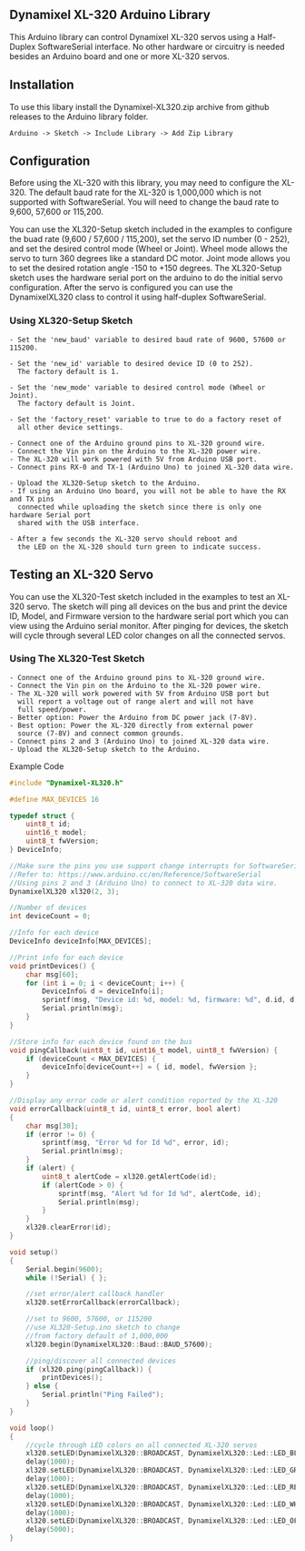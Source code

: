 ## Dynamixel XL-320 Arduino Library

This Arduino library can control Dynamixel XL-320 servos using
a Half-Duplex SoftwareSerial interface. No other hardware or 
circuitry is needed besides an Arduino board and one or more XL-320 servos.

## Installation
To use this libary install the Dynamixel-XL320.zip archive from github releases to the 
Arduino library folder.
```
Arduino -> Sketch -> Include Library -> Add Zip Library
```

## Configuration
Before using the XL-320 with this library, you may need to configure the XL-320.
The default baud rate for the XL-320 is 1,000,000 which is not supported with SoftwareSerial. You will need to change the baud rate to 9,600, 57,600 or 115,200.

You can use the XL320-Setup sketch included in the examples to configure the buad rate (9,600 / 57,600 / 115,200), set the servo ID number (0 - 252), and set the desired control mode (Wheel or Joint). Wheel mode allows the servo to turn 360 degrees like a standard DC motor. Joint mode allows you to set the desired rotation angle -150 to +150 degrees. The XL320-Setup sketch uses the hardware serial port on the arduino to do the initial servo configuration. After the servo is configured you can use the DynamixelXL320 class to control it using half-duplex SoftwareSerial.

### Using XL320-Setup Sketch
```
- Set the 'new_baud' variable to desired baud rate of 9600, 57600 or 115200.

- Set the 'new_id' variable to desired device ID (0 to 252).
  The factory default is 1.

- Set the 'new_mode' variable to desired control mode (Wheel or Joint).
  The factory default is Joint.

- Set the 'factory_reset' variable to true to do a factory reset of
  all other device settings.

- Connect one of the Arduino ground pins to XL-320 ground wire.
- Connect the Vin pin on the Arduino to the XL-320 power wire.
- The XL-320 will work powered with 5V from Arduino USB port.
- Connect pins RX-0 and TX-1 (Arduino Uno) to joined XL-320 data wire.

- Upload the XL320-Setup sketch to the Arduino.
- If using an Arduino Uno board, you will not be able to have the RX and TX pins
  connected while uploading the sketch since there is only one hardware Serial port
  shared with the USB interface.

- After a few seconds the XL-320 servo should reboot and
  the LED on the XL-320 should turn green to indicate success.
```

## Testing an XL-320 Servo
You can use the XL320-Test sketch included in the examples to test an XL-320 servo. The sketch will ping all devices on the bus and print the device ID, Model, and Firmware version to the hardware serial port which you can view using the Arduino serial monitor. After pinging for devices, the sketch will cycle through several LED color changes on all the connected servos.

### Using The XL320-Test Sketch
```
- Connect one of the Arduino ground pins to XL-320 ground wire.
- Connect the Vin pin on the Arduino to the XL-320 power wire.
- The XL-320 will work powered with 5V from Arduino USB port but
  will report a voltage out of range alert and will not have 
  full speed/power.
- Better option: Power the Arduino from DC power jack (7-8V).
- Best option: Power the XL-320 directly from external power 
  source (7-8V) and connect common grounds.
- Connect pins 2 and 3 (Arduino Uno) to joined XL-320 data wire.
- Upload the XL320-Setup sketch to the Arduino.
```

Example Code
```c
#include "Dynamixel-XL320.h"

#define MAX_DEVICES 16

typedef struct {
    uint8_t id;
    uint16_t model;
    uint8_t fwVersion;
} DeviceInfo;

//Make sure the pins you use support change interrupts for SoftwareSerial
//Refer to: https://www.arduino.cc/en/Reference/SoftwareSerial
//Using pins 2 and 3 (Arduino Uno) to connect to XL-320 data wire.
DynamixelXL320 xl320(2, 3);

//Number of devices
int deviceCount = 0;

//Info for each device
DeviceInfo deviceInfo[MAX_DEVICES];

//Print info for each device
void printDevices() {
    char msg[60];
    for (int i = 0; i < deviceCount; i++) {
        DeviceInfo& d = deviceInfo[i];
        sprintf(msg, "Device id: %d, model: %d, firmware: %d", d.id, d.model, d.fwVersion);
        Serial.println(msg);
    }
}

//Store info for each device found on the bus
void pingCallback(uint8_t id, uint16_t model, uint8_t fwVersion) {
    if (deviceCount < MAX_DEVICES) {
        deviceInfo[deviceCount++] = { id, model, fwVersion };
    }
}

//Display any error code or alert condition reported by the XL-320
void errorCallback(uint8_t id, uint8_t error, bool alert)
{
    char msg[30];
    if (error != 0) {
        sprintf(msg, "Error %d for Id %d", error, id);
        Serial.println(msg);
    }
    if (alert) {
        uint8_t alertCode = xl320.getAlertCode(id);
        if (alertCode > 0) {
            sprintf(msg, "Alert %d for Id %d", alertCode, id);
            Serial.println(msg);
        }
    }
    xl320.clearError(id);
}

void setup()
{
    Serial.begin(9600);
    while (!Serial) { };

    //set error/alert callback handler
    xl320.setErrorCallback(errorCallback);

    //set to 9600, 57600, or 115200
    //use XL320-Setup.ino sketch to change
    //from factory default of 1,000,000
    xl320.begin(DynamixelXL320::Baud::BAUD_57600);

    //ping/discover all connected devices
    if (xl320.ping(pingCallback)) {
        printDevices();
    } else {
        Serial.println("Ping Failed");
    }
}

void loop()
{
    //cycle through LED colors on all connected XL-320 servos
    xl320.setLED(DynamixelXL320::BROADCAST, DynamixelXL320::Led::LED_BLUE);
    delay(1000);
    xl320.setLED(DynamixelXL320::BROADCAST, DynamixelXL320::Led::LED_GREEN);
    delay(1000);
    xl320.setLED(DynamixelXL320::BROADCAST, DynamixelXL320::Led::LED_RED);
    delay(1000);
    xl320.setLED(DynamixelXL320::BROADCAST, DynamixelXL320::Led::LED_WHITE);
    delay(1000);
    xl320.setLED(DynamixelXL320::BROADCAST, DynamixelXL320::Led::LED_OFF);
    delay(5000);
}
```
